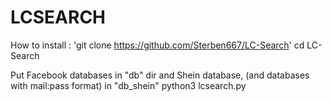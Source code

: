 #           LCSEARCH

How to install : 
  'git clone https://github.com/Sterben667/LC-Search'
   cd LC-Search 
   
Put Facebook databases in "db" dir and Shein database, (and databases with mail:pass format) in "db_shein"
  python3 lcsearch.py

